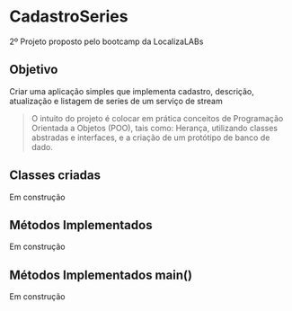# CadastroSeries

   2º Projeto proposto pelo bootcamp da LocalizaLABs
   
## Objetivo

   Criar uma aplicação simples que implementa cadastro, descrição, atualização e listagem de series de um serviço de stream
>O intuito do projeto é colocar em prática conceitos de Programação Orientada a Objetos (POO), tais como:  Herança, utilizando classes abstradas e interfaces, e a criação de um protótipo de banco de dado.

## Classes criadas
   Em construção

## Métodos Implementados
   Em construção

## Métodos Implementados main()
   Em construção
   
